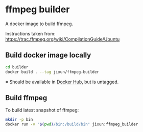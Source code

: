ffmpeg builder
==============

A docker image to build ffmpeg.

Instructions taken from: https://trac.ffmpeg.org/wiki/CompilationGuide/Ubuntu

## Build docker image locally

```sh
cd builder
docker build . --tag jixun/ffmpeg-builder
```

※ Should be available in [Docker Hub][hub], but is untagged.

[hub]: https://hub.docker.com/r/jixun/ffmpeg-builder

## Build ffmpeg

To build latest snapshot of ffmpeg:

```sh
mkdir -p bin
docker run -v "$(pwd)/bin:/build/bin" jixun:ffmpeg_builder
```
